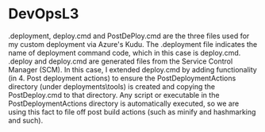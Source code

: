 # DevOpsL3

.deployment, deploy.cmd and PostDePloy.cmd are the three files used for my custom deployment via Azure's Kudu.  The .deployment file indicates the name of deployment command code, which in this case is deploy.cmd.  .deploy and deploy.cmd are generated files from the Service Control Manager (SCM).  In this case, I extended deploy.cmd by adding functionality (in 4. Post deployment actions) to ensure the PostDeploymentActions directory (under deployments\tools) is created and copying the PostDeploy.cmd to that directory.  Any script or executable in the PostDeploymentActions directory is automatically executed, so we are using this fact to file off post build actions (such as minify and hashmarking and such).
